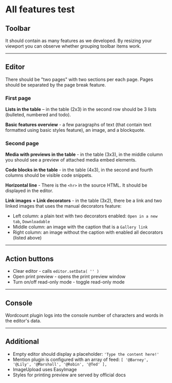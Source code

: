 # All features test

## Toolbar

It should contain as many features as we developed. By resizing your viewport you can observe whether grouping toolbar items work.

---

## Editor

There should be "two pages" with two sections per each page. Pages should be separated by the page break feature.

### First page

**Lists in the table** – in the table (2x3) in the second row should be 3 lists (bulleted, numbered and todo).

**Basic features overview** - a few paragraphs of text (that contain text formatted using basic styles feature), an image, and a blockquote.

### Second page

**Media with previews in the table** - in the table (3x3), in the middle column you should see a preview of attached media embed elements.

**Code blocks in the table** - in the table (4x3), in the second and fourth columns should be visible code snippets.

**Horizontal line** - There is the `<hr>` in the source HTML. It should be displayed in the editor.

**Link images + Link decorators** - in the table (3x2), there be a link and two linked images that uses the manual decorators feature:

  - Left column: a plain text with two decorators enabled: `Open in a new tab`, `Downloadable`
  - Middle column: an image with the caption that is a `Gallery link`
  - Right column: an image without the caption with enabled all decorators (listed above)
  
---

## Action buttons

- Clear editor - calls `editor.setData( '' )`
- Open print preview - opens the print preview window
- Turn on/off read-only mode - toggle read-only mode

---

## Console

Wordcount plugin logs into the console number of characters and words in the editor's data.

---

## Additional

- Empty editor should display a placeholder: `'Type the content here!'`
- Mention plugin is configured with an array of feed: `[ '@Barney', '@Lily', '@Marshall', '@Robin', '@Ted' ],`
- ImageUpload uses EasyImage
- Styles for printing preview are served by official docs
